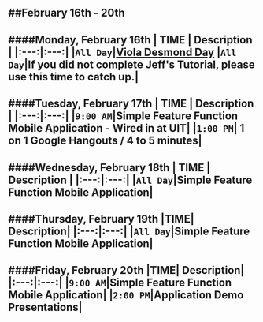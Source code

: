 ##February 16th - 20th
---
####Monday, February 16th
| TIME | Description |
|:---:|:---:|
|`All Day`|[Viola Desmond Day](http://en.wikipedia.org/wiki/Viola_Desmond)
|`All Day`|If you did not complete Jeff's Tutorial, please use this time to catch up.|
---
####Tuesday, February 17th
| TIME | Description |
|:---:|:---:|
|`9:00 AM`|Simple Feature Function Mobile Application - Wired in at UIT|
|`1:00 PM`| 1 on 1 Google Hangouts / 4 to 5 minutes|
---
####Wednesday, February 18th
| TIME | Description |
|:---:|:---:|
|`All Day`|Simple Feature Function Mobile Application|
---
####Thursday, February 19th
|TIME| Description|
|:---:|:---:|
|`All Day`|Simple Feature Function Mobile Application|
---
####Friday, February 20th
|TIME| Description|
|:---:|:---:|
|`9:00 AM`|Simple Feature Function Mobile Application|
|`2:00 PM`|Application Demo Presentations|
---
